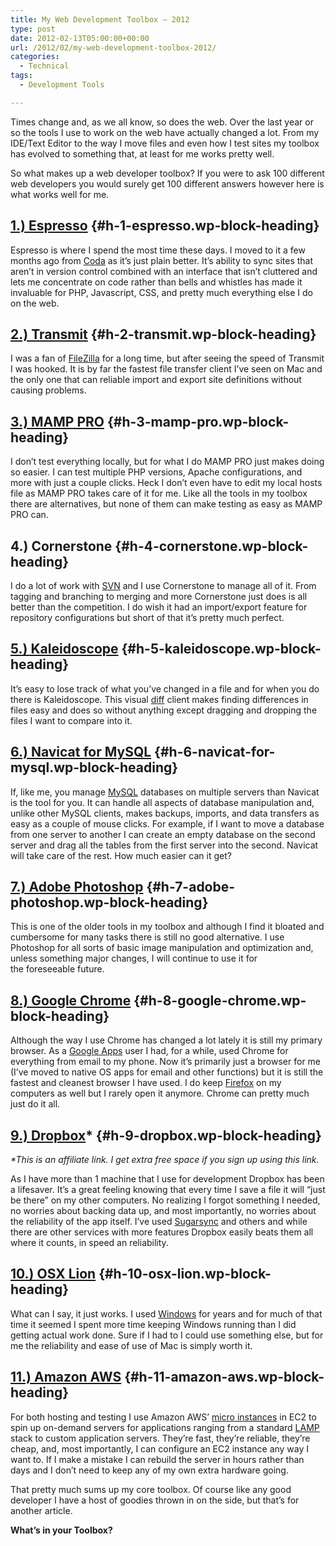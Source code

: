 ```yaml
---
title: My Web Development Toolbox – 2012
type: post
date: 2012-02-13T05:00:00+00:00
url: /2012/02/my-web-development-toolbox-2012/
categories:
  - Technical
tags:
  - Development Tools

---
```

Times change and, as we all know, so does the web. Over the last year or so the tools I use to work on the web have actually changed a lot. From my IDE/Text Editor to the way I move files and even how I test sites my toolbox has evolved to something that, at least for me works pretty well.

So what makes up a web developer toolbox? If you were to ask 100 different web developers you would surely get 100 different answers however here is what works well for me.

## <a title="Macrabbit Espresso" href="http://macrabbit.com/" target="_blank" rel="noopener noreferrer">1.) Espresso</a> {#h-1-espresso.wp-block-heading}

Espresso is where I spend the most time these days. I moved to it a few months ago from <a title="Panic Coda" href="http://www.panic.com/coda/" target="_blank" rel="noopener noreferrer">Coda</a> as it’s just plain better. It’s ability to sync sites that aren’t in version control combined with an interface that isn’t cluttered and lets me concentrate on code rather than bells and whistles has made it invaluable for PHP, Javascript, CSS, and pretty much everything else I do on the web.

## <a title="Panic Transmit" href="http://www.panic.com/transmit/" target="_blank" rel="noopener noreferrer">2.) Transmit</a> {#h-2-transmit.wp-block-heading}

I was a fan of <a title="FileZilla" href="http://filezilla-project.org/" target="_blank" rel="noopener noreferrer">FileZilla</a> for a long time, but after seeing the speed of Transmit I was hooked. It is by far the fastest file transfer client I’ve seen on Mac and the only one that can reliable import and export site definitions without causing problems.

## <a title="MAMP and MAMP PRO" href="http://www.mamp.info/en/index.html" target="_blank" rel="noopener noreferrer">3.) MAMP PRO</a> {#h-3-mamp-pro.wp-block-heading}

I don’t test everything locally, but for what I do MAMP PRO just makes doing so easier. I can test multiple PHP versions, Apache configurations, and more with just a couple clicks. Heck I don’t even have to edit my local hosts file as MAMP PRO takes care of it for me. Like all the tools in my toolbox there are alternatives, but none of them can make testing as easy as MAMP PRO can.

## 4.) Cornerstone {#h-4-cornerstone.wp-block-heading}

I do a lot of work with <a title="Subversion on Wikipedia" href="http://en.wikipedia.org/wiki/Apache_Subversion" target="_blank" rel="noopener noreferrer">SVN</a> and I use Cornerstone to manage all of it. From tagging and branching to merging and more Cornerstone just does is all better than the competition. I do wish it had an import/export feature for repository configurations but short of that it’s pretty much perfect.

## <a title="Kaleidoscope" href="http://www.kaleidoscopeapp.com/" target="_blank" rel="noopener noreferrer">5.) Kaleidoscope</a> {#h-5-kaleidoscope.wp-block-heading}

It’s easy to lose track of what you’ve changed in a file and for when you do there is Kaleidoscope. This visual <a title="diff on Wikipedia" href="http://en.wikipedia.org/wiki/Diff" target="_blank" rel="noopener noreferrer">diff</a> client makes finding differences in files easy and does so without anything except dragging and dropping the files I want to compare into it.

## <a title="Navicat for MySQL" href="http://www.navicat.com/en/products/navicat_mysql/mysql_overview.html" target="_blank" rel="noopener noreferrer">6.) Navicat for MySQL</a> {#h-6-navicat-for-mysql.wp-block-heading}

If, like me, you manage <a title="MySQL" href="http://www.mysql.com/" target="_blank" rel="noopener noreferrer">MySQL</a> databases on multiple servers than Navicat is the tool for you. It can handle all aspects of database manipulation and, unlike other MySQL clients, makes backups, imports, and data transfers as easy as a couple of mouse clicks. For example, if I want to move a database from one server to another I can create an empty database on the second server and drag all the tables from the first server into the second. Navicat will take care of the rest. How much easier can it get?

## <a title="Adobe Photoshop" href="http://www.adobe.com/products/photoshop.html" target="_blank" rel="noopener noreferrer">7.) Adobe Photoshop</a> {#h-7-adobe-photoshop.wp-block-heading}

This is one of the older tools in my toolbox and although I find it bloated and cumbersome for many tasks there is still no good alternative. I use Photoshop for all sorts of basic image manipulation and optimization and, unless something major changes, I will continue to use it for the&nbsp;foreseeable&nbsp;future.

## <a title="Google Chrome" href="http://www.google.com/chrome" target="_blank" rel="noopener noreferrer">8.) Google Chrome</a> {#h-8-google-chrome.wp-block-heading}

Although the way I use Chrome has changed a lot lately it is still my primary browser. As a <a href="https://workspace.google.com/" target="_blank" rel="noreferrer noopener">Google Apps</a> user I had, for a while, used Chrome for everything from email to my phone. Now it’s primarily just a browser for me (I’ve moved to native OS apps for email and other functions) but it is still the fastest and cleanest browser I have used. I do keep <a title="Firefox" href="http://firefox.com" target="_blank" rel="noopener noreferrer">Firefox</a> on my computers as well but I rarely open it anymore. Chrome can pretty much just do it all.

## <a title="Dropbox" href="http://db.tt/gmO7UFW" target="_blank" rel="noopener noreferrer">9.) Dropbox</a>* {#h-9-dropbox.wp-block-heading}

_*This is an affiliate link. I get extra free space if you sign up using this link._

As I have more than 1 machine that I use for development Dropbox has been a lifesaver. It’s a great feeling knowing that every time I save a file it will “just be there” on my other computers. No realizing I forgot something I needed, no worries about backing data up, and most importantly, no worries about the reliability of the app itself. I’ve used <a title="Sugarsync" href="https://www.sugarsync.com/" target="_blank" rel="noopener noreferrer">Sugarsync</a> and others and while there are other services with more features Dropbox easily beats them all where it counts, in speed an reliability.

## <a title="OSX" href="http://www.apple.com/macosx/" target="_blank" rel="noopener noreferrer">10.) OSX Lion</a> {#h-10-osx-lion.wp-block-heading}

What can I say, it just works. I used <a title="Windows" href="http://windows.microsoft.com/en-US/windows/home" target="_blank" rel="noopener noreferrer">Windows</a> for years and for much of that time it seemed I spent more time keeping Windows running than I did getting actual work done. Sure if I had to I could use something else, but for me the reliability and ease of use of Mac is simply worth it.

## <a title="Amazon Web Services Free Tier" href="http://aws.amazon.com/free/" target="_blank" rel="noopener noreferrer">11.) Amazon AWS</a> {#h-11-amazon-aws.wp-block-heading}

For both hosting and testing I use Amazon AWS’ <a title="AWS instance types" href="http://aws.amazon.com/ec2/instance-types/" target="_blank" rel="noopener noreferrer">micro instances</a> in EC2 to spin up on-demand servers for applications ranging from a standard <a title="LAMP on Wikipedia" href="http://en.wikipedia.org/wiki/LAMP_(software_bundle)" target="_blank" rel="noopener noreferrer">LAMP</a> stack to custom application servers. They’re fast, they’re reliable, they’re cheap, and, most importantly, I can configure an EC2 instance any way I want to. If I make a mistake I can rebuild the server in hours rather than days and I don’t need to keep any of my own extra hardware going.

That pretty much sums up my core toolbox. Of course like any good developer I have a host of goodies thrown in on the side, but that’s for another article.

**What’s in your Toolbox?**